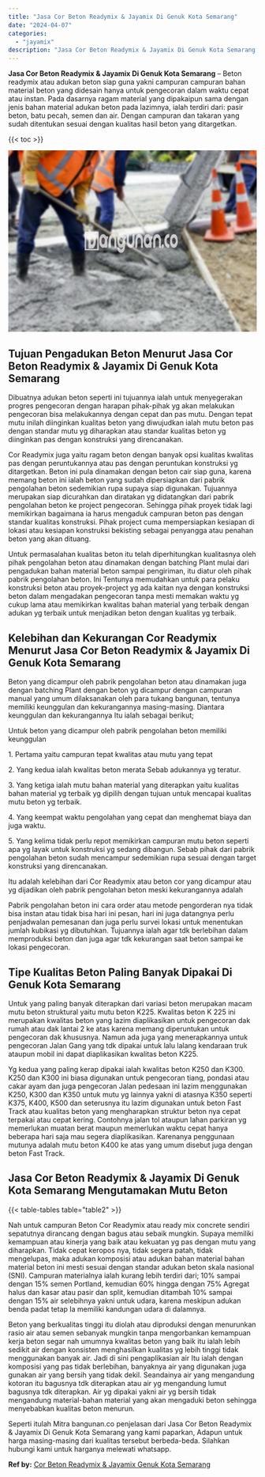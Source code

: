 ```yaml
---
title: "Jasa Cor Beton Readymix & Jayamix Di Genuk Kota Semarang"
date: "2024-04-07"
categories: 
  - "jayamix"
description: "Jasa Cor Beton Readymix & Jayamix Di Genuk Kota Semarang. Seperti itulah Mitra bangunan.co penjelasan dari Jasa Cor Beton Readymix & Jayamix Di Genuk Kota Se..."
---
```


**Jasa Cor Beton Readymix & Jayamix Di Genuk Kota Semarang** – Beton readymix atau adukan beton siap guna yakni campuran campuran bahan material beton yang didesain hanya untuk pengecoran dalam waktu cepat atau instan. Pada dasarnya ragam material yang dipakaipun sama dengan jenis bahan material adukan beton pada lazimnya, ialah terdiri dari: pasir beton, batu pecah, semen dan air. Dengan campuran dan takaran yang sudah ditentukan sesuai dengan kualitas hasil beton yang ditargetkan.

{{< toc >}}

![Jasa Cor Beton Readymix & Jayamix Di Genuk Kota Semarang](/images/jasa-cor-readymix-48.png)

## Tujuan Pengadukan Beton Menurut Jasa Cor Beton Readymix & Jayamix Di Genuk Kota Semarang

Dibuatnya adukan beton seperti ini tujuannya ialah untuk menyegerakan progres pengecoran dengan harapan pihak-pihak yg akan melakukan pengecoran bisa melakukannya dengan cepat dan pas mutu. Dengan tepat mutu inilah diinginkan kualitas beton yang diwujudkan ialah mutu beton pas dengan standar mutu yg diharapkan atau standar kualitas beton yg diinginkan pas dengan konstruksi yang direncanakan.

Cor Readymix juga yaitu ragam beton dengan banyak opsi kualitas kwalitas pas dengan peruntukannya atau pas dengan peruntukan konstruksi yg ditargetkan. Beton ini pula dinamakan dengan beton cair siap guna, karena memang beton ini ialah beton yang sudah dipersiapkan dari pabrik pengolahan beton sedemikian rupa supaya siap digunakan. Tujuannya merupakan siap dicurahkan dan diratakan yg didatangkan dari pabrik pengolahan beton ke project pengecoran. Sehingga pihak proyek tidak lagi memikirkan bagaimana ia harus mengaduk campuran beton pas dengan standar kualitas konstruksi. Pihak project cuma mempersiapkan kesiapan di lokasi atau kesiapan konstruksi bekisting sebagai penyangga atau penahan beton yang akan dituang.

Untuk permasalahan kualitas beton itu telah diperhitungkan kualitasnya oleh pihak pengolahan beton atau dinamakan dengan batching Plant mulai dari pengadukan bahan material beton sampai pengiriman, itu diatur oleh pihak pabrik pengolahan beton. Ini Tentunya memudahkan untuk para pelaku konstruksi beton atau proyek-project yg ada kaitan nya dengan konstruksi beton dalam mengadakan pengecoran tanpa mesti memakan waktu yg cukup lama atau memikirkan kwalitas bahan material yang terbaik dengan adukan yg terbaik untuk menjadikan beton dengan kualitas yg terbaik.

## Kelebihan dan Kekurangan Cor Readymix Menurut Jasa Cor Beton Readymix & Jayamix Di Genuk Kota Semarang

Beton yang dicampur oleh pabrik pengolahan beton atau dinamakan juga dengan batching Plant dengan beton yg dicampur dengan campuran manual yang umum dilaksanakan oleh para tukang bangunan, tentunya memiliki keunggulan dan kekurangannya masing-masing. Diantara keunggulan dan kekurangannya Itu ialah sebagai berikut;

Untuk beton yang dicampur oleh pabrik pengolahan beton memiliki keunggulan

1\. Pertama yaitu campuran tepat kwalitas atau mutu yang tepat

2\. Yang kedua ialah kwalitas beton merata Sebab adukannya yg teratur.

3\. Yang ketiga ialah mutu bahan material yang diterapkan yaitu kualitas bahan material yg terbaik yg dipilih dengan tujuan untuk mencapai kualitas mutu beton yg terbaik.

4\. Yang keempat waktu pengolahan yang cepat dan menghemat biaya dan juga waktu.

5\. Yang kelima tidak perlu repot memikirkan campuran mutu beton seperti apa yg layak untuk konstruksi yg sedang dibangun. Sebab pihak dari pabrik pengolahan beton sudah mencampur sedemikian rupa sesuai dengan target konstruksi yang direncanakan.

Itu adalah kelebihan dari Cor Readymix atau beton cor yang dicampur atau yg dijadikan oleh pabrik pengolahan beton meski kekurangannya adalah

Pabrik pengolahan beton ini cara order atau metode pengorderan nya tidak bisa instan atau tidak bisa hari ini pesan, hari ini juga datangnya perlu penjadwalan pemesanan dan juga perlu survei lokasi untuk menentukan jumlah kubikasi yg dibutuhkan. Tujuannya ialah agar tdk berlebihan dalam memproduksi beton dan juga agar tdk kekurangan saat beton sampai ke lokasi pengecoran.

## Tipe Kualitas Beton Paling Banyak Dipakai Di Genuk Kota Semarang

Untuk yang paling banyak diterapkan dari variasi beton merupakan macam mutu beton struktural yaitu mutu beton K225. Kwalitas beton K 225 ini merupakan kwalitas beton yang lazim diaplikasikan untuk pengecoran dak rumah atau dak lantai 2 ke atas karena memang diperuntukan untuk pengecoran dak khususnya. Namun ada juga yang menerapkannya untuk pengecoran Jalan Gang yang tdk dipakai untuk lalu lalang kendaraan truk ataupun mobil ini dapat diaplikasikan kwalitas beton K225.

Yg kedua yang paling kerap dipakai ialah kwalitas beton K250 dan K300. K250 dan K300 ini biasa digunakan untuk pengecoran tiang, pondasi atau cakar ayam dan juga pengecoran Jalan pedesaan ini lazim menggunakan K250, K300 dan K350 untuk mutu yg lainnya yakni di atasnya K350 seperti K375, K400, K500 dan seterusnya itu lazim digunakan untuk beton Fast Track atau kualitas beton yang mengharapkan struktur beton nya cepat terpakai atau cepat kering. Contohnya jalan tol ataupun lahan parkiran yg memerlukan muatan berat maupun memerlukan waktu cepat hanya beberapa hari saja mau segera diaplikasikan. Karenanya penggunaan mutunya adalah mutu beton K400 ke atas yang umum disebut juga dengan beton Fast Track.

## Jasa Cor Beton Readymix & Jayamix Di Genuk Kota Semarang Mengutamakan Mutu Beton

{{< table-tables table="table2" >}}

Nah untuk campuran Beton Cor Readymix atau ready mix concrete sendiri sepatutnya dirancang dengan bagus atau sebaik mungkin. Supaya memiliki kemampuan atau kinerja yang baik atau kekuatan yg pas dengan mutu yang diharapkan. Tidak cepat keropos nya, tidak segera patah, tidak mengelupas, maka adukan komposisi atau adukan bahan material bahan material beton ini mesti sesuai dengan standar adukan beton skala nasional (SNI). Campuran materialnya ialah kurang lebih terdiri dari; 10% sampai dengan 15% semen Portland, kemudian 60% hingga dengan 75% Agregat halus dan kasar atau pasir dan split, kemudian ditambah 10% sampai dengan 15% air selebihnya yakni untuk udara, karena meskipun adukan benda padat tetap Ia memiliki kandungan udara di dalamnya.

Beton yang berkualitas tinggi itu diolah atau diproduksi dengan menurunkan rasio air atau semen sebanyak mungkin tanpa mengorbankan kemampuan kerja beton segar nah umumnya kwalitas beton yang baik itu ialah lebih sedikit air dengan konsisten menghasilkan kualitas yg lebih tinggi tidak menggunakan banyak air. Jadi di sini pengaplikasian air Itu ialah dengan komposisi yang pas tidak berlebihan, banyaknya air yang digunakan juga gunakan air yang bersih yang tidak dekil. Seandainya air yang mengandung kotoran itu bagusnya tdk diterapkan atau air yg mengandung lumut bagusnya tdk diterapkan. Air yg dipakai yakni air yg bersih tidak mengandung material-bahan material yang akan mengaduki beton sehingga menyebabkan kualitas beton menurun.

Seperti itulah Mitra bangunan.co penjelasan dari Jasa Cor Beton Readymix & Jayamix Di Genuk Kota Semarang yang kami paparkan, Adapun untuk harga masing-masing dari kualitas tersebut berbeda-beda. Silahkan hubungi kami untuk harganya melewati whatsapp.

**Ref by:** [Cor Beton Readymix & Jayamix Genuk Kota Semarang](https://id.wikipedia.org/wiki/Cor)
